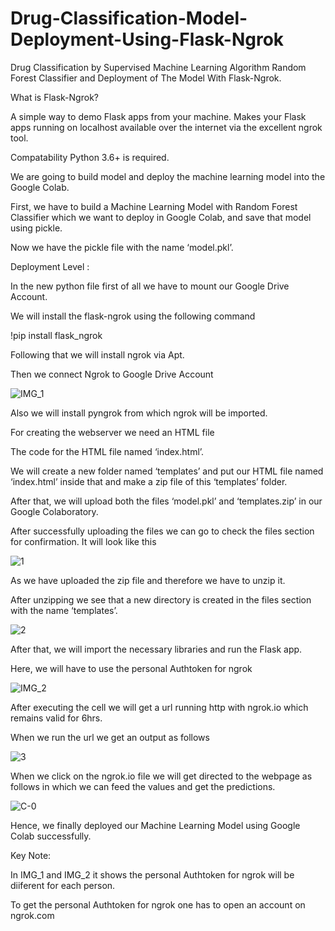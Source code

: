 # Drug-Classification-Model-Deployment-Using-Flask-Ngrok
Drug Classification by Supervised Machine Learning Algorithm Random Forest Classifier and Deployment of The Model With Flask-Ngrok.

What is Flask-Ngrok?

A simple way to demo Flask apps from your machine. Makes your Flask apps running on localhost available over the internet via the excellent ngrok tool.

Compatability
Python 3.6+ is required.

We are going to build model and deploy the machine learning model into the Google Colab.

First, we have to build a Machine Learning Model with Random Forest Classifier which we want to deploy in Google Colab, and save that model using pickle.

Now we have the pickle file with the name ‘model.pkl’.

Deployment Level :

In the new python file first of all we have to mount our Google Drive Account.

We will install the flask-ngrok using the following command

!pip install flask_ngrok

Following that we will install ngrok via Apt.

Then we connect Ngrok to Google Drive Account

![IMG_1](https://user-images.githubusercontent.com/116178688/198878291-75be6471-36cc-4318-bc2e-7814da70cd0e.jpg)

Also we will install pyngrok from which ngrok will be imported.

For creating the webserver we need an HTML file

The code for the HTML file named ‘index.html’.

We will create a new folder named ‘templates’ and put our HTML file named ‘index.html’ inside that and make a zip file of this ‘templates’ folder.

After that, we will upload both the files ‘model.pkl’ and ‘templates.zip’ in our Google Colaboratory.

After successfully uploading the files we can go to check the files section for confirmation. It will look like this

![1](https://user-images.githubusercontent.com/116178688/198877483-a697f127-82d4-4b04-9c9c-534fcbc8fbf5.png)

As we have uploaded the zip file and therefore we have to unzip it.

After unzipping we see that a new directory is created in the files section with the name ‘templates’.

![2](https://user-images.githubusercontent.com/116178688/198877540-acc09a06-b178-4d81-ada6-1c3952b2331f.png)

After that, we will import the necessary libraries and run the Flask app.

Here, we will have to use the personal Authtoken for ngrok 

![IMG_2](https://user-images.githubusercontent.com/116178688/198878642-fb46fab6-b85b-40bd-a901-cdf1345ec210.jpg)

After executing the cell we will get a url running http with ngrok.io which remains valid for 6hrs.

When we run the url we get an output as follows

![3](https://user-images.githubusercontent.com/116178688/198877666-2d06f6a2-23f0-4407-97f5-43814af2c09e.JPG)


When we click on the ngrok.io file we will get directed to the webpage as follows in which we can feed the values and get the predictions.


![C-0](https://user-images.githubusercontent.com/116178688/198877685-0c51f626-e0fd-4dca-a140-038529b08d28.JPG)


Hence, we finally deployed our Machine Learning Model using Google Colab successfully.


Key Note:

In IMG_1 and IMG_2 it shows the personal Authtoken for ngrok will be diiferent for each person.

To get the personal Authtoken for ngrok one has to open an account on ngrok.com



